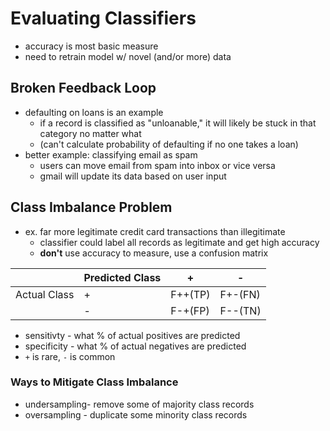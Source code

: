 # Evaluating Classifiers
- accuracy is most basic measure
- need to retrain model w/ novel (and/or more) data


## Broken Feedback Loop
- defaulting on loans is an example
    - if a record is classified as "unloanable," it will likely be stuck in that category no matter what
    - (can't calculate probability of defaulting if no one takes a loan)
- better example: classifying email as spam
    - users can move email from spam into inbox or vice versa
    - gmail will update its data based on user input

## Class Imbalance Problem
- ex. far more legitimate credit card transactions than illegitimate
    - classifier could label all records as legitimate and get high accuracy
    - **don't** use accuracy to measure, use a confusion matrix

|              | Predicted Class | +       | -       |
|--------------|-----------------|---------|---------|
| Actual Class | +               | F++(TP) | F+-(FN) |
|              | -               | F-+(FP) | F--(TN) |

- sensitivty - what % of actual positives are predicted
- specificity - what % of actual negatives are predicted
- `+` is rare, `-` is common

### Ways to Mitigate Class Imbalance
- undersampling- remove some of majority class records
- oversampling - duplicate some minority class records